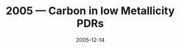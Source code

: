 ---
title: "2005 &mdash; Carbon in low Metallicity PDRs"
collection: talks
type: "Talk"
tag: academic
invited: 
permalink: \talks\2005-12-14-Carbon-in-low-Metallicity-PDRs
paperurl: 
date: "2005-12-14"
venue: "Astronomical Colloquium"
location: "Bonn, Germany"
---